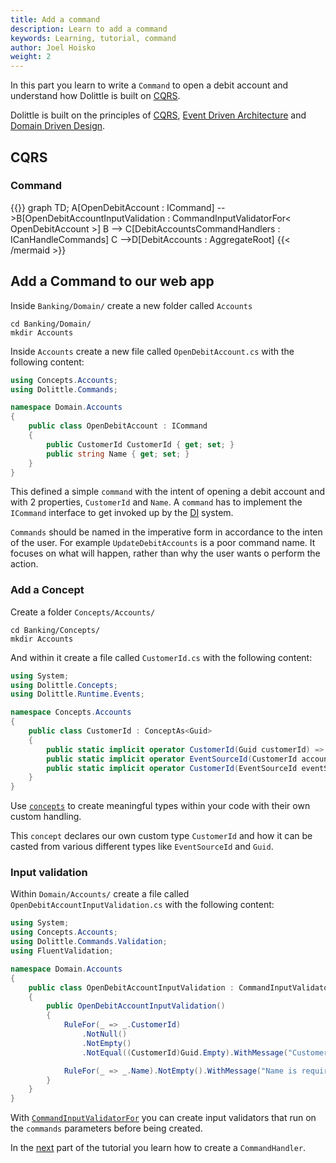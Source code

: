 ```yaml
---
title: Add a command
description: Learn to add a command
keywords: Learning, tutorial, command
author: Joel Hoisko
weight: 2
---
```


In this part you learn to write a `Command` to open a debit account and understand how Dolittle is built on [CQRS]().

Dolittle is built on the principles of [CQRS](), [Event Driven Architecture]() and [Domain Driven Design]().

## CQRS

### Command

{{<mermaid align="left">}}
graph TD;
    A[OpenDebitAccount : ICommand] -->B[OpenDebitAccountInputValidation : CommandInputValidatorFor< OpenDebitAccount >]
    B --> C[DebitAccountsCommandHandlers : ICanHandleCommands]
    C -->D[DebitAccounts : AggregateRoot]
{{< /mermaid >}}

## Add a Command to our web app
Inside `Banking/Domain/` create a new folder called `Accounts`

```console
cd Banking/Domain/
mkdir Accounts
```

Inside `Accounts` create a new file called `OpenDebitAccount.cs` with the following content:

```csharp
using Concepts.Accounts;
using Dolittle.Commands;

namespace Domain.Accounts
{
    public class OpenDebitAccount : ICommand
    {
        public CustomerId CustomerId { get; set; }
        public string Name { get; set; }
    }
}
```

This defined a simple `command` with the intent of opening a debit account and with 2 properties, `CustomerId` and `Name`. A `command` has to implement the `ICommand` interface to get invoked up by the [DI]() system.

`Commands` should be named in the imperative form in accordance to the inten of the user. For example `UpdateDebitAccounts` is a poor command name. It focuses on what will happen, rather than why the user wants o perform the action.

### Add a Concept
Create a folder `Concepts/Accounts/` 
```console
cd Banking/Concepts/
mkdir Accounts
```

And within it create a file called `CustomerId.cs` with the following content:

```csharp
using System;
using Dolittle.Concepts;
using Dolittle.Runtime.Events;

namespace Concepts.Accounts
{
    public class CustomerId : ConceptAs<Guid>
    {
        public static implicit operator CustomerId(Guid customerId) => new CustomerId { Value = customerId };
        public static implicit operator EventSourceId(CustomerId accountId) => accountId.Value;
        public static implicit operator CustomerId(EventSourceId eventSourceId) => new CustomerId { Value = eventSourceId.Value };
    }
}
```
Use [`concepts`]() to create meaningful types within your code with their own custom handling. 

This `concept` declares our own custom type `CustomerId` and how it can be casted from various different types like `EventSourceId` and `Guid`.



### Input validation
Within `Domain/Accounts/` create a file called `OpenDebitAccountInputValidation.cs` with the following content:

```csharp
using System;
using Concepts.Accounts;
using Dolittle.Commands.Validation;
using FluentValidation;

namespace Domain.Accounts
{
    public class OpenDebitAccountInputValidation : CommandInputValidatorFor<OpenDebitAccount>
    {
        public OpenDebitAccountInputValidation()
        {
            RuleFor(_ => _.CustomerId)
                .NotNull()
                .NotEmpty()
                .NotEqual((CustomerId)Guid.Empty).WithMessage("Customer identifier is required");

            RuleFor(_ => _.Name).NotEmpty().WithMessage("Name is required");
        }
    }
}
```

With [`CommandInputValidatorFor`]() you can create input validators that run on the `commands` parameters before being created.

In the [next](./command_handler) part of the tutorial you learn how to create a `CommandHandler`.

